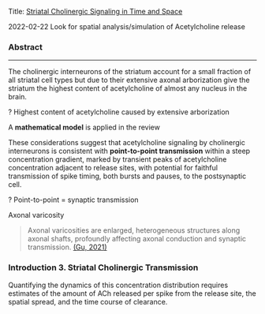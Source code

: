 Title: [Striatal Cholinergic Signaling in Time and Space](../8_Resources/Articles/Nosaka%20and%20Wickens_2022_Striatal%20Cholinergic%20Signaling%20in%20Time%20and%20Space.pdf)

2022-02-22
Look for spatial analysis/simulation of Acetylcholine release

### Abstract
-----------------------------------------------------------------------
The cholinergic interneurons of the striatum account for a small fraction of all striatal cell types but due to their extensive axonal arborization give the striatum the highest content of acetylcholine of almost any nucleus in the brain.

? Highest content of acetylcholine caused by extensive arborization


A **mathematical model** is applied in the review

These considerations suggest that acetylcholine signaling by cholinergic interneurons is consistent with **point-to-point transmission** within a steep concentration gradient, marked by transient peaks of acetylcholine concentration adjacent to release sites, with potential for faithful transmission of spike timing, both bursts and pauses, to the postsynaptic cell.

? Point-to-point = synaptic transmission

Axonal varicosity
> Axonal varicosities are enlarged, heterogeneous structures along axonal shafts, profoundly affecting axonal conduction and synaptic transmission.
> [(Gu, 2021)](../8_Resources/Articles/Gu_2021_Rapid%20and%20Reversible%20Development%20of%20Axonal%20Varicosities%20A%20New%20Form%20of%20Neural%20Plasticity.pdf)


### Introduction 3. Striatal Cholinergic Transmission
Quantifying the dynamics of this concentration distribution requires estimates
of the amount of ACh released per spike from the release site, the spatial spread, and the time course of clearance.